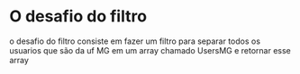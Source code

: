 # O desafio do filtro 

o desafio do filtro consiste em fazer um filtro para separar todos os usuarios que são da uf MG em um array chamado UsersMG e retornar esse array